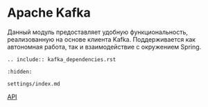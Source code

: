 # Apache Kafka

Данный модуль предоставляет удобную функциональность,  реализованную на основе клиента Kafka. 
Поддерживается как автономная работа, так и взаимодействие с окружением Spring.

```{eval-rst}
.. include:: kafka_dependencies.rst
```

```{toctree}
:hidden:

settings/index.md
```

[API](https://tinkoff.github.io/neptune/kafka/index.html)

